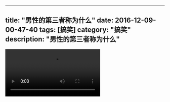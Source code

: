 
---
title: "男性的第三者称为什么"
date: 2016-12-09-00-47-40
tags: [搞笑]
category: "搞笑"
description: "男性的第三者称为什么"
---
<video src="http://ohtsqip0g.bkt.clouddn.com/男性的第三者称为什么-搞笑-搞笑.mp4" controls="controls"></video>
